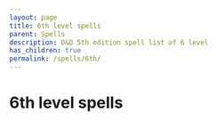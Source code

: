 ```yaml
---
layout: page
title: 6th level spells 
parent: Spells
description: D&D 5th edition spell list of 6 level
has_children: true
permalink: /spells/6th/
---
```

# 6th level spells 

